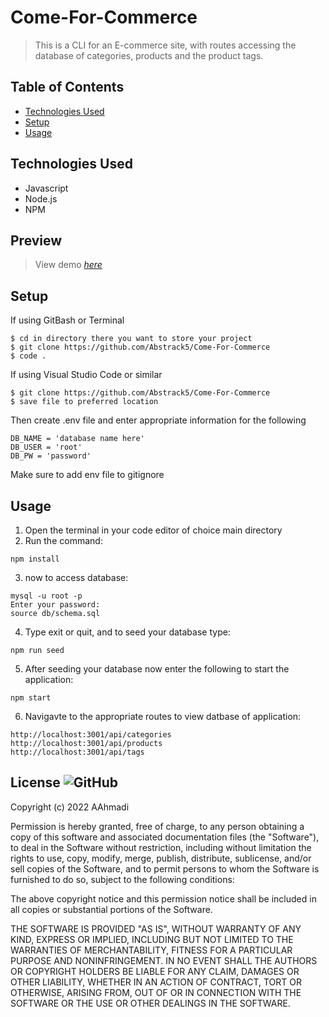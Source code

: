 # Come-For-Commerce
> This is a CLI for an E-commerce site, with routes accessing the database of categories, products and the product tags.


## Table of Contents
* [Technologies Used](#technologies-used)
* [Setup](#setup)
* [Usage](#usage)
<!-- * [License](#license) -->


## Technologies Used
- Javascript
- Node.js
- NPM 

## Preview
> View demo [_here_](https://drive.google.com/file/d/199WRacEcusQAFUB8b1f3FhohpcSoXKpI/view)

## Setup

If using GitBash or Terminal
```
$ cd in directory there you want to store your project
$ git clone https://github.com/Abstrack5/Come-For-Commerce
$ code .
```

If using Visual Studio Code or similar
```
$ git clone https://github.com/Abstrack5/Come-For-Commerce
$ save file to preferred location
```
Then create .env file and enter appropriate information for the following
```
DB_NAME = 'database name here'
DB_USER = 'root'
DB_PW = 'password'
```
Make sure to add env file to gitignore

## Usage
1. Open the terminal in your code editor of choice main directory
2. Run the command: <br />
```
npm install
```
3. now to access database:
```
mysql -u root -p
Enter your password:
source db/schema.sql
```
4. Type exit or quit, and to seed your database type:
```
npm run seed
```
5. After seeding your database now enter the following to start the application:
```
npm start
```
6. Navigavte to the appropriate routes to view datbase of application:
```
http://localhost:3001/api/categories
http://localhost:3001/api/products
http://localhost:3001/api/tags
```

## License ![GitHub](https://img.shields.io/github/license/abstrack5/come-for-commerce)
Copyright (c) 2022 AAhmadi

Permission is hereby granted, free of charge, to any person obtaining a copy
of this software and associated documentation files (the "Software"), to deal
in the Software without restriction, including without limitation the rights
to use, copy, modify, merge, publish, distribute, sublicense, and/or sell
copies of the Software, and to permit persons to whom the Software is
furnished to do so, subject to the following conditions:

The above copyright notice and this permission notice shall be included in all
copies or substantial portions of the Software.

THE SOFTWARE IS PROVIDED "AS IS", WITHOUT WARRANTY OF ANY KIND, EXPRESS OR
IMPLIED, INCLUDING BUT NOT LIMITED TO THE WARRANTIES OF MERCHANTABILITY,
FITNESS FOR A PARTICULAR PURPOSE AND NONINFRINGEMENT. IN NO EVENT SHALL THE
AUTHORS OR COPYRIGHT HOLDERS BE LIABLE FOR ANY CLAIM, DAMAGES OR OTHER
LIABILITY, WHETHER IN AN ACTION OF CONTRACT, TORT OR OTHERWISE, ARISING FROM,
OUT OF OR IN CONNECTION WITH THE SOFTWARE OR THE USE OR OTHER DEALINGS IN THE
SOFTWARE.

